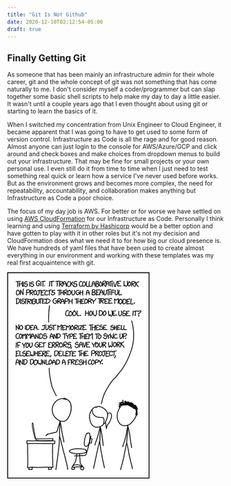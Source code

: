 ```yaml
---
title: "Git Is Not Github"
date: 2020-12-10T02:12:54-05:00
draft: true
---
```


[xkcdlink]: https://xkcd.com/1597/
[xkcdpng]: ../../img/git.png#center

## Finally Getting Git

As someone that has been mainly an infrastructure admin for their whole career, git and the whole concept of git was not something that has come naturally to me. I don't consider myself a coder/programmer but can slap together some basic shell scripts to help make my day to day a little easier. It wasn't until a couple years ago that I even thought about using git or starting to learn the basics of it.

When I switched my concentration from Unix Engineer to Cloud Engineer, it became apparent that I was going to have to get used to some form of version control. Infrastructure as Code is all the rage and for good reason. Almost anyone can just login to the console for AWS/Azure/GCP and click around and check boxes and make choices from dropdown menus to build out your infrastructure. That may be fine for small projects or your own personal use. I even still do it from time to time when I just need to test something real quick or learn how a service I've never used before works. But as the environment grows and becomes more complex, the need for repeatability, accountability, and collaboration makes anything but Infrastructure as Code a poor choice.

The focus of my day job is AWS. For better or for worse we have settled on using [AWS CloudFormation](https://aws.amazon.com/cloudformation/) for our Infrastructure as Code. Personally I think learning and using [Terraform by Hashicorp](https://www.terraform.io/) would be a better option and have gotten to play with it in other roles but it's not my decision and CloudFormation does what we need it to for how big our cloud presence is. We have hundreds of yaml files that have been used to create almost everything in our environment and working with these templates was my real first acquaintence with git.

[![xkcd 1597][xkcdpng]][xkcdlink]


